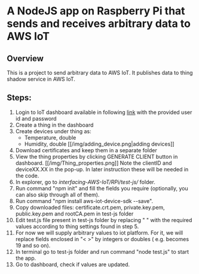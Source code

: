 # A NodeJS app on Raspberry Pi that sends and receives arbitrary data to AWS IoT

## Overview
This is a project to send arbitrary data to AWS IoT. It publishes data to thing shadow service in AWS IoT.

## Steps:
 1. Login to IoT dashboard available in following [link](http://iot.e-yantra.com) with the provided user id and password
 2. Create a thing in the dashboard 
 3. Create devices under thing as:
     * Temperature, double
     * Humidity, double
[[/img/adding_device.png|adding devices]]
 4. Download certificates and keep them in a separate folder
 5. View the thing properties by clicking GENERATE CLIENT button in dashboard. 
[[/img/Thing_properties.png]]
Note the clientID and deviceXX.XX in the pop-up. In later instruction these will be needed in the code.
 6. In explorer, go to *interfacing-AWS-IoT/RPi/test-js/* folder.
 7. Run command "npm init" and fill the fields you require (optionally, you can also skip through all of them).
 8. Run command "npm install aws-iot-device-sdk --save".
 7. Copy downloaded files: certificate.crt.pem, private.key.pem, public.key.pem and rootCA.pem in test-js folder
 8. Edit test.js file present in test-js folder by replacing " " with the required values according to thing settings found in step 5.
 9. For now we will supply arbitrary values to iot platform. For it, we will replace fields enclosed in "< >" by integers or doubles ( e.g. <device-attribute> becomes 19 and so on).
 10. In terminal go to test-js folder and run command "node test.js" to start the app.
 11. Go to dashboard, check if values are updated. 




